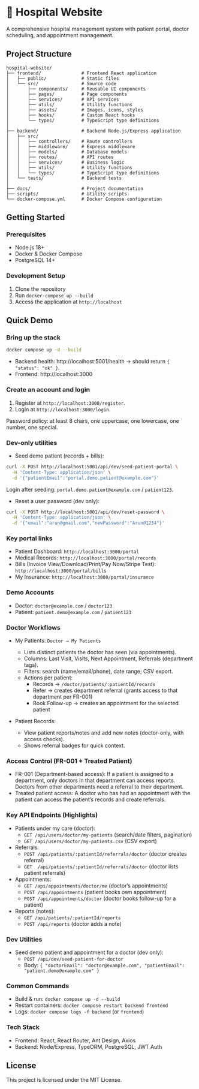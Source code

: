 # 🏥 Hospital Website

A comprehensive hospital management system with patient portal, doctor scheduling, and appointment management.

## Project Structure

```
hospital-website/
├── frontend/               # Frontend React application
│   ├── public/             # Static files
│   └── src/                # Source code
│       ├── components/     # Reusable UI components
│       ├── pages/          # Page components
│       ├── services/       # API services
│       ├── utils/          # Utility functions
│       ├── assets/         # Images, icons, styles
│       ├── hooks/          # Custom React hooks
│       └── types/          # TypeScript type definitions
│
├── backend/                # Backend Node.js/Express application
│   ├── src/
│   │   ├── controllers/    # Route controllers
│   │   ├── middleware/     # Express middleware
│   │   ├── models/         # Database models
│   │   ├── routes/         # API routes
│   │   ├── services/       # Business logic
│   │   ├── utils/          # Utility functions
│   │   └── types/          # TypeScript type definitions
│   └── tests/              # Backend tests
│
├── docs/                   # Project documentation
├── scripts/                # Utility scripts
└── docker-compose.yml      # Docker Compose configuration
```

## Getting Started

### Prerequisites

- Node.js 18+
- Docker & Docker Compose
- PostgreSQL 14+
### Development Setup

1. Clone the repository
2. Run `docker-compose up --build`
3. Access the application at `http://localhost`

## Quick Demo

### Bring up the stack

```bash
docker compose up -d --build
```

- Backend health: http://localhost:5001/health → should return `{ "status": "ok" }`.
- Frontend: http://localhost:3000

### Create an account and login

1) Register at `http://localhost:3000/register`.
2) Login at `http://localhost:3000/login`.

Password policy: at least 8 chars, one uppercase, one lowercase, one number, one special.

### Dev-only utilities

- Seed demo patient (records + bills):

```bash
curl -X POST http://localhost:5001/api/dev/seed-patient-portal \
  -H 'Content-Type: application/json' \
  -d '{"patientEmail":"portal.demo.patient@example.com"}'
```

Login after seeding: `portal.demo.patient@example.com` / `patient123`.

- Reset a user password (dev only):

```bash
curl -X POST http://localhost:5001/api/dev/reset-password \
  -H 'Content-Type: application/json' \
  -d '{"email":"arun@gmail.com","newPassword":"Arun@1234"}'
```

### Key portal links

- Patient Dashboard: `http://localhost:3000/portal`
- Medical Records: `http://localhost:3000/portal/records`
- Bills (Invoice View/Download/Print/Pay Now/Stripe Test): `http://localhost:3000/portal/bills`
- My Insurance: `http://localhost:3000/portal/insurance`

### Demo Accounts
- Doctor: `doctor@example.com` / `doctor123`
- Patient: `patient.demo@example.com` / `patient123`

### Doctor Workflows
- My Patients: `Doctor → My Patients`
  - Lists distinct patients the doctor has seen (via appointments).
  - Columns: Last Visit, Visits, Next Appointment, Referrals (department tags).
  - Filters: search (name/email/phone), date range; CSV export.
  - Actions per patient:
    - Records → `/doctor/patients/:patientId/records`
    - Refer → creates department referral (grants access to that department per FR-001)
    - Book Follow-up → creates an appointment for the selected patient

- Patient Records:
  - View patient reports/notes and add new notes (doctor-only, with access checks).
  - Shows referral badges for quick context.

### Access Control (FR-001 + Treated Patient)
- FR-001 (Department-based access): If a patient is assigned to a department, only doctors in that department can access reports. Doctors from other departments need a referral to their department.
- Treated patient access: A doctor who has had an appointment with the patient can access the patient’s records and create referrals.

### Key API Endpoints (Highlights)
- Patients under my care (doctor):
  - `GET /api/users/doctor/my-patients` (search/date filters, pagination)
  - `GET /api/users/doctor/my-patients.csv` (CSV export)
- Referrals:
  - `POST /api/patients/:patientId/referrals/doctor` (doctor creates referral)
  - `GET  /api/patients/:patientId/referrals/doctor` (doctor lists patient referrals)
- Appointments:
  - `GET /api/appointments/doctor/me` (doctor’s appointments)
  - `POST /api/appointments` (patient books own appointment)
  - `POST /api/appointments/doctor` (doctor books follow-up for a patient)
- Reports (notes):
  - `GET /api/patients/:patientId/reports`
  - `POST /api/reports` (doctor adds a note)

### Dev Utilities
- Seed demo patient and appointment for a doctor (dev only):
  - `POST /api/dev/seed-patient-for-doctor`
  - Body: `{ "doctorEmail": "doctor@example.com", "patientEmail": "patient.demo@example.com" }`

### Common Commands
- Build & run: `docker compose up -d --build`
- Restart containers: `docker compose restart backend frontend`
- Logs: `docker compose logs -f backend` (or `frontend`)

### Tech Stack
- Frontend: React, React Router, Ant Design, Axios
- Backend: Node/Express, TypeORM, PostgreSQL, JWT Auth

## License

This project is licensed under the MIT License.

